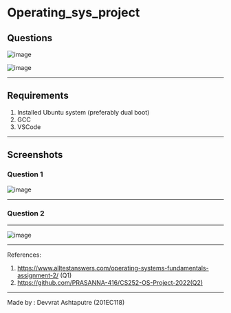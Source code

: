 # Operating_sys_project

## Questions

![image](https://user-images.githubusercontent.com/94753995/200775588-3fcd038d-7286-4ca0-b136-6c4cbf8abc18.png)
 

![image](https://user-images.githubusercontent.com/94753995/200773344-550ac8c7-fb4b-4c50-86cd-1b7d66d37a36.png)






<hr>

## Requirements
1. Installed Ubuntu system (preferably dual boot)
2. GCC
3. VSCode

<hr>

## Screenshots
### Question 1
![image](https://user-images.githubusercontent.com/94753995/200771265-422e7a83-5391-4da1-a9d7-b70d60777444.png)

<hr>

### Question 2
<hr>

![image](https://user-images.githubusercontent.com/94753995/200759790-93095e2f-f166-46fa-a7e1-120fd1d067a4.png)





<hr>
References:

1. https://www.alltestanswers.com/operating-systems-fundamentals-assignment-2/ (Q1)
2. https://github.com/PRASANNA-416/CS252-OS-Project-2022(Q2)



<hr>
Made by :
Devvrat Ashtaputre (201EC118)
